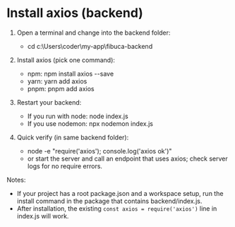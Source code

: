 # Install axios (backend)

1. Open a terminal and change into the backend folder:
   - cd c:\Users\coder\my-app\fibuca-backend

2. Install axios (pick one command):
   - npm:
     npm install axios --save
   - yarn:
     yarn add axios
   - pnpm:
     pnpm add axios

3. Restart your backend:
   - If you run with node:
     node index.js
   - If you use nodemon:
     npx nodemon index.js

4. Quick verify (in same backend folder):
   - node -e "require('axios'); console.log('axios ok')"
   - or start the server and call an endpoint that uses axios; check server logs for no require errors.

Notes:
- If your project has a root package.json and a workspace setup, run the install command in the package that contains backend/index.js.
- After installation, the existing `const axios = require('axios')` line in index.js will work.
